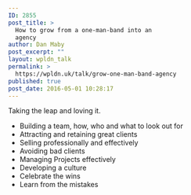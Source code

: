 ```yaml
---
ID: 2855
post_title: >
  How to grow from a one-man-band into an
  agency
author: Dan Maby
post_excerpt: ""
layout: wpldn_talk
permalink: >
  https://wpldn.uk/talk/grow-one-man-band-agency
published: true
post_date: 2016-05-01 10:28:17
---
```

Taking the leap and loving it.
<ul>
 	<li>Building a team, how, who and what to look out for</li>
 	<li>Attracting and retaining great clients</li>
 	<li>Selling professionally and effectively</li>
 	<li>Avoiding bad clients</li>
 	<li>Managing Projects effectively</li>
 	<li>Developing a culture</li>
 	<li>Celebrate the wins</li>
 	<li>Learn from the mistakes</li>
</ul>